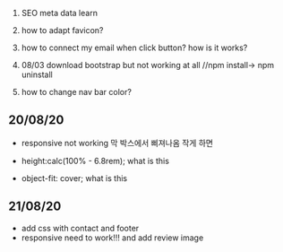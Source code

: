 1. SEO meta data learn
2. how to adapt favicon?
3. how to connect my email when click button? how is it works?

4. 08/03 download bootstrap but not working at all //npm install-> npm uninstall
5. how to change nav bar color?

## 20/08/20

- responsive not working
  막 박스에서 삐져나옴 작게 하면

- height:calc(100% - 6.8rem); what is this
- object-fit: cover; what is this

## 21/08/20

- add css with contact and footer
- responsive need to work!!! and add review image
